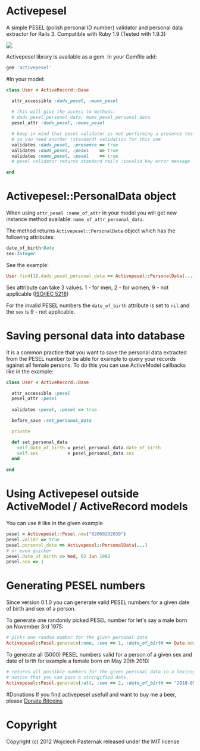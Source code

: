 # Activepesel

A simple PESEL (polish personal ID number) validator and personal data extractor for Rails 3. Compatible with Ruby 1.9 (Tested with 1.9.3)

![](http://dl.dropbox.com/s/27p6gra4p0c8q0m/pesel.jpg)

Activepesel library is available as a gem. In your Gemfile add:

```ruby
gem 'activepesel'
```

#In your model:

```ruby
class User < ActiveRecord::Base

  attr_accessible :dads_pesel, :mums_pesel
  
  # this will give the access to methods: 
  # dads_pesel_personal_data, mums_pesel_personal_data
  pesel_attr :dads_pesel, :mums_pesel

  # keep in mind that pesel validator is not performing a presence test
  # so you need another (standard) validation for this one
  validates :dads_pesel, :presence => true
  validates :dads_pesel, :pesel    => true
  validates :mums_pesel, :pesel    => true
  # pesel validator returns standard rails :invalid key error message

end
```

# Activepesel::PersonalData object

When using ```attr_pesel :name_of_attr``` in your model you will get new instance method available: ```name_of_attr_personal_data```.

The method returns ```Activepesel::PersonalData``` object which has the following attributes:

```ruby
date_of_birth:Date
sex:Integer
```
See the example:

```ruby
User.find(1).dads_pesel_personal_data => Activepesel::PersonalData(...)
```


Sex attribute can take 3 values. 1 - for men, 2 - for women, 9 - not applicable ([ISO/IEC 5218](http://en.wikipedia.org/wiki/ISO/IEC_5218))

For the invalid PESEL numbers the ```date_of_birth``` attribute is set to ```nil``` and the ```sex``` is 9 - not applicable.

# Saving personal data into database

It is a common practice that you want to save the personal data extracted from the PESEL number to be able for example to query your records against all female persons. To do this you can use ActiveModel callbacks like in the example:

```ruby
class User < ActiveRecord::Base

  attr_accessible :pesel
  pesel_attr :pesel
  
  validates :pesel, :pesel => true

  before_save :set_personal_data

  private

  def set_personal_data
    self.date_of_birth = pesel_personal_data.date_of_birth
    self.sex           = pesel_personal_data.sex
  end
  
end

```

# Using Activepesel outside ActiveModel / ActiveRecord models

You can use it like in the given example

```ruby
pesel = Activepesel::Pesel.new("82060202039")
pesel.valid? => true
pesel.personal_data => Activepesel::PersonalData(...)
# or even quicker
pesel.date_of_birth => Wed, 02 Jun 1982
pesel.sex => 1
```  
# Generating PESEL numbers

Since version 0.1.0 you can generate valid PESEL numbers for a given date of birth and sex of a person.

To generate one randomly picked PESEL number for let's say a male born on November 3rd 1975:

```ruby
# picks one random number for the given personal data
Activepesel::Pesel.generate(:one, :sex => 1, :date_of_birth => Date.new(1975,11,3))
````

To generate all (5000) PESEL numbers valid for a person of a given sex and date of birth for example a female born on May 20th 2010:

```ruby
# returns all possible numbers for the given personal data in a lexicographic order
# notice that you can pass a stringified date.
Activepesel::Pesel.generate(:all, :sex => 2, :date_of_birth => "2010-05-20")
```

#Donations
If you find activepesel usefull and want to buy me a beer, please
<a class="coinbase-button" data-code="8c7a1c046dab98cbea2c96caa3f2a98b" data-button-style="donation_large" href="https://coinbase.com/checkouts/8c7a1c046dab98cbea2c96caa3f2a98b">Donate Bitcoins</a><script src="https://coinbase.com/assets/button.js" type="text/javascript"></script>

# Copyright

Copyright (c) 2012 Wojciech Pasternak released under the MIT license







